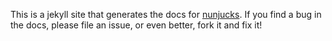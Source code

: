
This is a jekyll site that generates the docs for
[nunjucks](https://github.com/jlongster/nunjucks). If you find a bug
in the docs, please file an issue, or even better, fork it and fix it!
